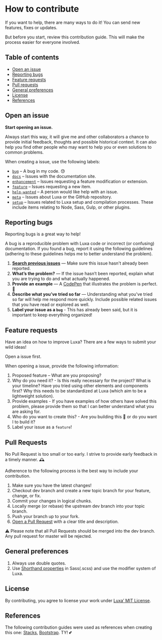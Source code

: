 # How to contribute

If you want to help, there are many ways to do it! You can send new features, fixes or updates.

But before you start, review this contribution guide. This will make the process easier for everyone involved.

## Table of contents

 - [Open an issue](#open-an-issue)
 - [Reporting bugs](#reporting-bugs)
 - [Feature requests](#feature-requests)
 - [Pull requests](#pull-requests)
 - [General preferences](#general-preferences)
 - [License](#license)
 - [References](#references)

## Open an issue

**Start opening an issue.**

Always start this way, it will give me and other collaborators a chance to provide initial feedback, thoughts and possible historical context. It can also help you find other people who may want to help you or even solutions to common problems.

When creating a issue, use the following labels:

 - [`bug`](https://github.com/luxonauta/luxa/labels/bug) – A bug in my code. :sweat:
 - [`docs`](https://github.com/luxonauta/luxa/labels/docs) – Issues with the documentation site.
 - [`enhancement`](https://github.com/luxonauta/luxa/labels/enhancement) – Issues requesting a feature modification or extension.
 - [`feature`](https://github.com/luxonauta/luxa/labels/feature) – Issues requesting a new item.
 - [`help-wanted`](https://github.com/luxonauta/luxa/labels/help-wanted) – A person would like help with an issue.
 - [`meta`](https://github.com/luxonauta/luxa/labels/meta) – Issues about Luxa or the GitHub repository.
 - [`setup`](https://github.com/luxonauta/luxa/labels/setup) – Issues related to Luxa setup and compilation processes. These include items relating to Node, Sass, Gulp, or other plugins.

## Reporting bugs

Reporting bugs is a great way to help!

A bug is a reproducible problem with Luxa code or incorrect (or confusing) documentation. If you found a bug, report it using the following guidelines (adhering to these guidelines helps me to better understand the problem).

 1. [**Search previous issues**](https://github.com/luxonauta/luxa/issues?utf8=%E2%9C%93&q=) — Make sure this issue hasn't already been reported.
 2. **What’s the problem?** — If the issue hasn’t been reported, explain what you are trying to do and what actually happened.
 3. **Provide an example** — A [CodePen](https://codepen.io/) that illustrates the problem is perfect. :gift_heart:
 4. **Describe what you’ve tried so far** — Understanding what you've tried so far will help me respond more quickly. Include possible related issues that you have read or explored as well.
 5. **Label your issue as a `bug`** - This has already been said, but it is important to keep everything organized!

## Feature requests

Have an idea on how to improve Luxa? There are a few ways to submit your wild ideas!

Open a issue first.

When opening a issue, provide the following information:

 1. Proposed feature – What are you proposing?
 2. Why do you need it? - Is this really necessary for the project? What is your timeline? Have you tried using other elements and components first? Why this needs to be standardized at Luxa (which aim to be a lightweight solution).
 3. Provide examples - If you have examples of how others have solved this problem, please provide them so that I can better understand what you are asking for.
 4. Who do you want to create this? - Are you building this :muscle: or do you want I to build it?
 5. Label your issue as a `feature`!

## Pull Requests

No Pull Request is too small or too early. I strive to provide early feedback in a timely manner. :mantelpiece_clock:

Adherence to the following process is the best way to include your contribution.

 1. Make sure you have the latest changes!
 2. Checkout dev branch and create a new topic branch for your feature, change, or fix.
 3. Commit your changes in logical chunks.
 4. Locally merge (or rebase) the upstream dev branch into your topic branch.
 5. Push your branch up to your fork.
 6. [Open a Pull Request](https://github.com/luxonauta/luxa/pulls) with a clear title and description.

:warning: Please note that all Pull Requests should be merged into the dev branch. Any pull request for master will be rejected.

## General preferences

 1. Always use double quotes.
 2. Use [Shorthand properties](https://developer.mozilla.org/en-US/docs/Web/CSS/Shorthand_properties) in Sass(.scss) and use the modifier system of Luxa.

## License

By contributing, you agree to license your work under [Luxa’ MIT License](https://github.com/luxonauta/luxa/blob/master/LICENSE).

## References

The following contribution guides were used as references when creating this one: [Stacks](https://github.com/StackExchange/Stacks/), [Bootstrap](https://github.com/twbs/bootstrap/). TY! :two_hearts: